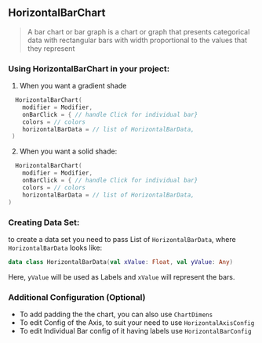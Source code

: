## HorizontalBarChart

> A bar chart or bar graph is a chart or graph that presents categorical data with rectangular bars with width proportional to the values that they represent

### Using HorizontalBarChart in your project:

1. When you want a gradient shade

```kotlin
  HorizontalBarChart(
    modifier = Modifier,
    onBarClick = { // handle Click for individual bar}
    colors = // colors
    horizontalBarData = // list of HorizontalBarData,
 )
```

2. When you want a solid shade:

```kotlin
  HorizontalBarChart(
    modifier = Modifier,
    onBarClick = { // handle Click for individual bar} 
    colors = // colors
    horizontalBarData = // list of HorizontalBarData,
)
```

### Creating Data Set:

to create a data set you need to pass List of `HorizontalBarData`, where `HorizontalBarData` looks like:
```kotlin
data class HorizontalBarData(val xValue: Float, val yValue: Any)
```
Here, `yValue` will be used as Labels and `xValue` will represent the bars.

### Additional Configuration (Optional)
- To add padding the the chart, you can also use `ChartDimens`
- To edit Config of the Axis, to suit your need to use `HorizontalAxisConfig`
- To edit Individual Bar config of it having labels use `HorizontalBarConfig`
